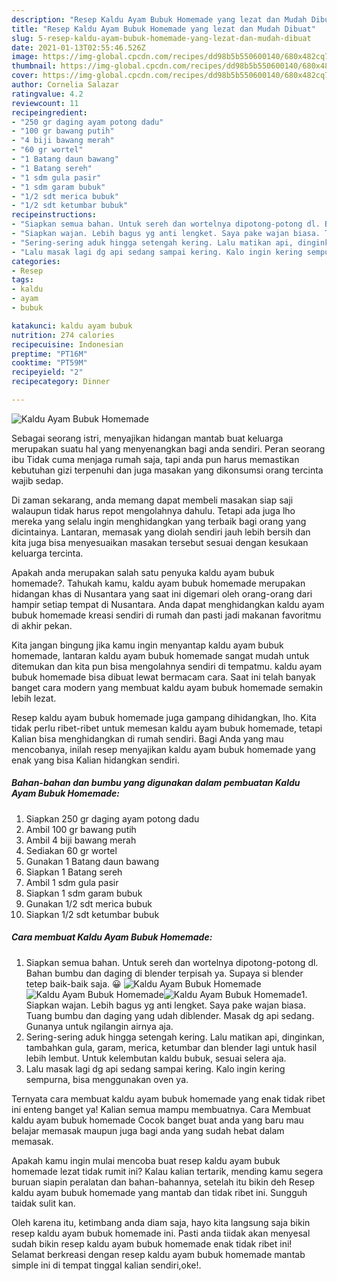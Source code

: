 ```yaml
---
description: "Resep Kaldu Ayam Bubuk Homemade yang lezat dan Mudah Dibuat"
title: "Resep Kaldu Ayam Bubuk Homemade yang lezat dan Mudah Dibuat"
slug: 5-resep-kaldu-ayam-bubuk-homemade-yang-lezat-dan-mudah-dibuat
date: 2021-01-13T02:55:46.526Z
image: https://img-global.cpcdn.com/recipes/dd98b5b550600140/680x482cq70/kaldu-ayam-bubuk-homemade-foto-resep-utama.jpg
thumbnail: https://img-global.cpcdn.com/recipes/dd98b5b550600140/680x482cq70/kaldu-ayam-bubuk-homemade-foto-resep-utama.jpg
cover: https://img-global.cpcdn.com/recipes/dd98b5b550600140/680x482cq70/kaldu-ayam-bubuk-homemade-foto-resep-utama.jpg
author: Cornelia Salazar
ratingvalue: 4.2
reviewcount: 11
recipeingredient:
- "250 gr daging ayam potong dadu"
- "100 gr bawang putih"
- "4 biji bawang merah"
- "60 gr wortel"
- "1 Batang daun bawang"
- "1 Batang sereh"
- "1 sdm gula pasir"
- "1 sdm garam bubuk"
- "1/2 sdt merica bubuk"
- "1/2 sdt ketumbar bubuk"
recipeinstructions:
- "Siapkan semua bahan. Untuk sereh dan wortelnya dipotong-potong dl. Bahan bumbu dan daging di blender terpisah ya. Supaya si blender tetep baik-baik saja. 😀"
- "Siapkan wajan. Lebih bagus yg anti lengket. Saya pake wajan biasa. Tuang bumbu dan daging yang udah diblender. Masak dg api sedang. Gunanya untuk ngilangin airnya aja."
- "Sering-sering aduk hingga setengah kering. Lalu matikan api, dinginkan, tambahkan gula, garam, merica, ketumbar dan blender lagi untuk hasil lebih lembut. Untuk kelembutan kaldu bubuk, sesuai selera aja."
- "Lalu masak lagi dg api sedang sampai kering. Kalo ingin kering sempurna, bisa menggunakan oven ya."
categories:
- Resep
tags:
- kaldu
- ayam
- bubuk

katakunci: kaldu ayam bubuk 
nutrition: 274 calories
recipecuisine: Indonesian
preptime: "PT16M"
cooktime: "PT59M"
recipeyield: "2"
recipecategory: Dinner

---
```



![Kaldu Ayam Bubuk Homemade](https://img-global.cpcdn.com/recipes/dd98b5b550600140/680x482cq70/kaldu-ayam-bubuk-homemade-foto-resep-utama.jpg)

Sebagai seorang istri, menyajikan hidangan mantab buat keluarga merupakan suatu hal yang menyenangkan bagi anda sendiri. Peran seorang ibu Tidak cuma menjaga rumah saja, tapi anda pun harus memastikan kebutuhan gizi terpenuhi dan juga masakan yang dikonsumsi orang tercinta wajib sedap.

Di zaman  sekarang, anda memang dapat membeli masakan siap saji walaupun tidak harus repot mengolahnya dahulu. Tetapi ada juga lho mereka yang selalu ingin menghidangkan yang terbaik bagi orang yang dicintainya. Lantaran, memasak yang diolah sendiri jauh lebih bersih dan kita juga bisa menyesuaikan masakan tersebut sesuai dengan kesukaan keluarga tercinta. 



Apakah anda merupakan salah satu penyuka kaldu ayam bubuk homemade?. Tahukah kamu, kaldu ayam bubuk homemade merupakan hidangan khas di Nusantara yang saat ini digemari oleh orang-orang dari hampir setiap tempat di Nusantara. Anda dapat menghidangkan kaldu ayam bubuk homemade kreasi sendiri di rumah dan pasti jadi makanan favoritmu di akhir pekan.

Kita jangan bingung jika kamu ingin menyantap kaldu ayam bubuk homemade, lantaran kaldu ayam bubuk homemade sangat mudah untuk ditemukan dan kita pun bisa mengolahnya sendiri di tempatmu. kaldu ayam bubuk homemade bisa dibuat lewat bermacam cara. Saat ini telah banyak banget cara modern yang membuat kaldu ayam bubuk homemade semakin lebih lezat.

Resep kaldu ayam bubuk homemade juga gampang dihidangkan, lho. Kita tidak perlu ribet-ribet untuk memesan kaldu ayam bubuk homemade, tetapi Kalian bisa menghidangkan di rumah sendiri. Bagi Anda yang mau mencobanya, inilah resep menyajikan kaldu ayam bubuk homemade yang enak yang bisa Kalian hidangkan sendiri.

<!--inarticleads1-->

##### Bahan-bahan dan bumbu yang digunakan dalam pembuatan Kaldu Ayam Bubuk Homemade:

1. Siapkan 250 gr daging ayam potong dadu
1. Ambil 100 gr bawang putih
1. Ambil 4 biji bawang merah
1. Sediakan 60 gr wortel
1. Gunakan 1 Batang daun bawang
1. Siapkan 1 Batang sereh
1. Ambil 1 sdm gula pasir
1. Siapkan 1 sdm garam bubuk
1. Gunakan 1/2 sdt merica bubuk
1. Siapkan 1/2 sdt ketumbar bubuk




<!--inarticleads2-->

##### Cara membuat Kaldu Ayam Bubuk Homemade:

1. Siapkan semua bahan. Untuk sereh dan wortelnya dipotong-potong dl. Bahan bumbu dan daging di blender terpisah ya. Supaya si blender tetep baik-baik saja. 😀
<img src="https://img-global.cpcdn.com/steps/d19fabf8977f584c/160x128cq70/kaldu-ayam-bubuk-homemade-langkah-memasak-1-foto.jpg" alt="Kaldu Ayam Bubuk Homemade"><img src="https://img-global.cpcdn.com/steps/85627b03aaa05ca2/160x128cq70/kaldu-ayam-bubuk-homemade-langkah-memasak-1-foto.jpg" alt="Kaldu Ayam Bubuk Homemade"><img src="https://img-global.cpcdn.com/steps/b5acddd7bb813b5b/160x128cq70/kaldu-ayam-bubuk-homemade-langkah-memasak-1-foto.jpg" alt="Kaldu Ayam Bubuk Homemade">1. Siapkan wajan. Lebih bagus yg anti lengket. Saya pake wajan biasa. Tuang bumbu dan daging yang udah diblender. Masak dg api sedang. Gunanya untuk ngilangin airnya aja.
1. Sering-sering aduk hingga setengah kering. Lalu matikan api, dinginkan, tambahkan gula, garam, merica, ketumbar dan blender lagi untuk hasil lebih lembut. Untuk kelembutan kaldu bubuk, sesuai selera aja.
1. Lalu masak lagi dg api sedang sampai kering. Kalo ingin kering sempurna, bisa menggunakan oven ya.




Ternyata cara membuat kaldu ayam bubuk homemade yang enak tidak ribet ini enteng banget ya! Kalian semua mampu membuatnya. Cara Membuat kaldu ayam bubuk homemade Cocok banget buat anda yang baru mau belajar memasak maupun juga bagi anda yang sudah hebat dalam memasak.

Apakah kamu ingin mulai mencoba buat resep kaldu ayam bubuk homemade lezat tidak rumit ini? Kalau kalian tertarik, mending kamu segera buruan siapin peralatan dan bahan-bahannya, setelah itu bikin deh Resep kaldu ayam bubuk homemade yang mantab dan tidak ribet ini. Sungguh taidak sulit kan. 

Oleh karena itu, ketimbang anda diam saja, hayo kita langsung saja bikin resep kaldu ayam bubuk homemade ini. Pasti anda tiidak akan menyesal sudah bikin resep kaldu ayam bubuk homemade enak tidak ribet ini! Selamat berkreasi dengan resep kaldu ayam bubuk homemade mantab simple ini di tempat tinggal kalian sendiri,oke!.

